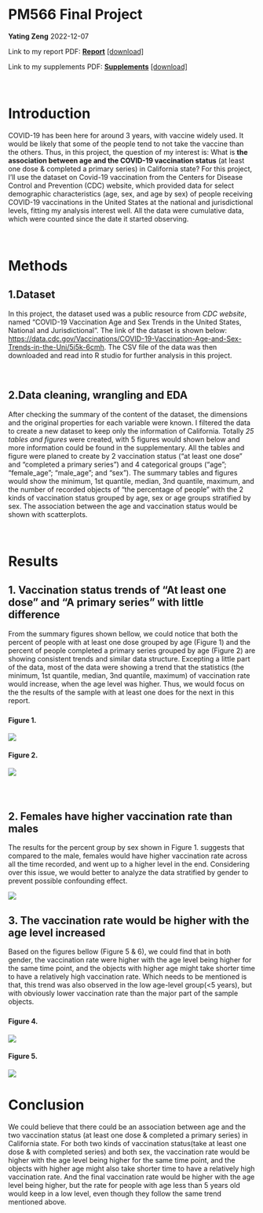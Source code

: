 PM566 Final Project
================
**Yating Zeng**
2022-12-07

Link to my report PDF:
[**Report**](https://github.com/yating-zeng/PM566_Final_Project/blob/main/Report.pdf)
[\[download\]](https://github.com/yating-zeng/PM566_Final_Project/raw/main/Report.pdf)

Link to my supplements PDF:
[**Supplements**](https://github.com/yating-zeng/PM566_Final_Project/blob/main/Supplements.pdf)
[\[download\]](https://github.com/yating-zeng/PM566_Final_Project/raw/main/Supplements.pdf)

<br>

# Introduction

COVID-19 has been here for around 3 years, with vaccine widely used. It
would be likely that some of the people tend to not take the vaccine
than the others. Thus, in this project, the question of my interest is:
What is **the association between age and the COVID-19 vaccination
status** (at least one dose & completed a primary series) in California
state? For this project, I’ll use the dataset on Covid-19 vaccination
from the Centers for Disease Control and Prevention (CDC) website, which
provided data for select demographic characteristics (age, sex, and age
by sex) of people receiving COVID-19 vaccinations in the United States
at the national and jurisdictional levels, fitting my analysis interest
well. All the data were cumulative data, which were counted since the
date it started observing.

<br>

# Methods

## 1.Dataset

In this project, the dataset used was a public resource from *CDC
website*, named “COVID-19 Vaccination Age and Sex Trends in the United
States, National and Jurisdictional”. The link of the dataset is shown
below:
<https://data.cdc.gov/Vaccinations/COVID-19-Vaccination-Age-and-Sex-Trends-in-the-Uni/5i5k-6cmh>.
The CSV file of the data was then downloaded and read into R studio for
further analysis in this project.

<br>

## 2.Data cleaning, wrangling and EDA

After checking the summary of the content of the dataset, the dimensions
and the original properties for each variable were known. I filtered the
data to create a new dataset to keep only the information of California.
Totally *25 tables and figures* were created, with 5 figures would shown
below and more information could be found in the supplementary. All the
tables and figure were planed to create by 2 vaccination status (“at
least one dose” and “completed a primary series”) and 4 categorical
groups (“age”; “female_age”; “male_age”; and “sex”). The summary tables
and figures would show the minimum, 1st quantile, median, 3nd quantile,
maximum, and the number of recorded objects of “the percentage of
people” with the 2 kinds of vaccination status grouped by age, sex or
age groups stratified by sex. The association between the age and
vaccination status would be shown with scatterplots.

<br>

# Results

## **1. Vaccination status trends of “At least one dose” and “A primary series” with little difference**

From the summary figures shown bellow, we could notice that both the
percent of people with at least one dose grouped by age (Figure 1) and
the percent of people completed a primary series grouped by age (Figure
2) are showing consistent trends and similar data structure. Excepting a
little part of the data, most of the data were showing a trend that the
statistics (the minimum, 1st quantile, median, 3nd quantile, maximum) of
vaccination rate would increase, when the age level was higher. Thus, we
would focus on the the results of the sample with at least one does for
the next in this report.

### 

#### Figure 1.

![](Final_Project_files/figure-gfm/unnamed-chunk-4-1.png)<!-- -->

#### Figure 2.

![](Final_Project_files/figure-gfm/unnamed-chunk-5-1.png)<!-- -->

### 

<br>

## **2. Females have higher vaccination rate than males**

The results for the percent group by sex shown in Figure 1. suggests
that compared to the male, females would have higher vaccination rate
across all the time recorded, and went up to a higher level in the end.
Considering over this issue, we would better to analyze the data
stratified by gender to prevent possible confounding effect.

![](Final_Project_files/figure-gfm/unnamed-chunk-6-1.png)<!-- -->

## **3. The vaccination rate would be higher with the age level increased**

Based on the figures bellow (Figure 5 & 6), we could find that in both
gender, the vaccination rate were higher with the age level being higher
for the same time point, and the objects with higher age might take
shorter time to have a relatively high vaccination rate. Which needs to
be mentioned is that, this trend was also observed in the low age-level
group(\<5 years), but with obviously lower vaccination rate than the
major part of the sample objects.

### 

#### Figure 4.

![](Final_Project_files/figure-gfm/unnamed-chunk-7-1.png)<!-- -->

#### Figure 5.

![](Final_Project_files/figure-gfm/unnamed-chunk-8-1.png)<!-- -->

### 

# Conclusion

We could believe that there could be an association between age and the
two vaccination status (at least one dose & completed a primary series)
in California state. For both two kinds of vaccination status(take at
least one dose & with completed series) and both sex, the vaccination
rate would be higher with the age level being higher for the same time
point, and the objects with higher age might also take shorter time to
have a relatively high vaccination rate. And the final vaccination rate
would be higher with the age level being higher, but the rate for people
with age less than 5 years old would keep in a low level, even though
they follow the same trend mentioned above.

<br>
